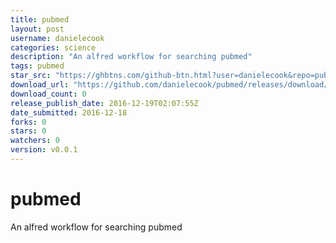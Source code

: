 ```yaml
---
title: pubmed
layout: post
username: danielecook
categories: science
description: "An alfred workflow for searching pubmed"
tags: pubmed
star_src: "https://ghbtns.com/github-btn.html?user=danielecook&repo=pubmed&type=star&count=true"
download_url: "https://github.com/danielecook/pubmed/releases/download/v0.0.1/Pubmed.alfredworkflow"
download_count: 0
release_publish_date: 2016-12-19T02:07:55Z
date_submitted: 2016-12-18
forks: 0
stars: 0
watchers: 0
version: v0.0.1
---
```

# pubmed
An alfred workflow for searching pubmed
